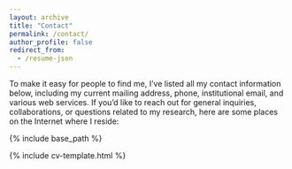 ```yaml
---
layout: archive
title: "Contact"
permalink: /contact/
author_profile: false
redirect_from:
  - /resume-json
---
```


To make it easy for people to find me, I’ve listed all my contact information below, including my current mailing address, phone, institutional email, and various web services. If you’d like to reach out for general inquiries, collaborations, or questions related to my research, here are some places on the Internet where I reside:


{% include base_path %}

<link rel="stylesheet" href="{{ base_path }}/assets/css/cv-style.css">
<link rel="stylesheet" href="{{ "/assets/css/academicons.css" | relative_url }}">

<style>
  .archive {
    width: 80%;
    margin: 0 auto;
    float: none;
    padding-right: 0;
  }
  
  @media (min-width: 80em) {
    .archive {
      width: 70%;
    }
  }
</style>

{% include cv-template.html %}
